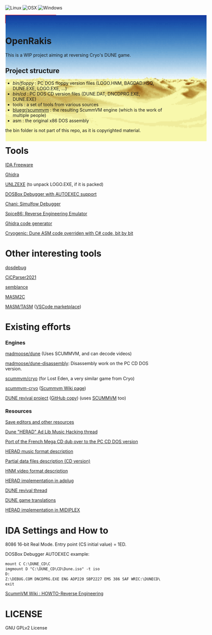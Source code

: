 ![Linux](https://img.shields.io/badge/-Linux-grey?logo=linux)
![OSX](https://img.shields.io/badge/-OSX-black?logo=apple)
![Windows](https://img.shields.io/badge/-Windows-red?logo=windows)

<div style="height: 25px; width: 160px; border: 1px solid red; white-space: nowrap; text-align: center; margin: 1em 0;">
    <span style="display: inline-block; height: 100%; vertical-align: middle;"></span><img src="worm.gif" style="vertical-align: middle; max-height: 400px; max-width: 640px;" height="400" />
</div>

# OpenRakis

This is a WIP project aiming at reversing Cryo's DUNE game.

## Project structure

* *bin/floppy* :  PC DOS floppy version files (LOGO.HNM, BAGDAD.HSQ, DUNE.EXE, LOGO.EXE, ...)
* *bin/cd* : PC DOS CD version files (DUNE.DAT, DNCDPRG.EXE, DUNE.EXE)
* tools : a set of tools from various sources
* [bluegr/scummvm](https://github.com/bluegr/scummvm/tree/dune/engines/dune) : the resulting ScummVM engine (which is the work of multiple people)
* asm : the original x86 DOS assembly

the bin folder is not part of this repo, as it is copyrighted material.

# Tools

[IDA Freeware](https://www.scummvm.org/news/20180331/)

[Ghidra](https://github.com/NationalSecurityAgency/ghidra)

[UNLZEXE](https://keenwiki.shikadi.net/wiki/UNLZEXE) (to unpack LOGO.EXE, if it is packed)

[DOSBox Debugger with AUTOEXEC support](https://www.vogons.org/viewtopic.php?p=860536#p860536)

[Chani: Simulfow Debugger](https://github.com/madmoose/chani)

[Spice86: Reverse Engineering Emulator](https://github.com/OpenRakis/Spice86)

[Ghidra code generator](https://github.com/OpenRakis/Spice86/tree/master/ghidraCodeGenerator)

[Cryogenic: Dune ASM code overriden with C# code, bit by bit](https://github.com/OpenRakis/Cryogenic)

# Other interesting tools

[dosdebug](https://github.com/johndoe31415/dosdebug)

[CiCParser2021](https://github.com/gabonator/Projects/tree/master/XenonResurrection/Parser/CicParser2021)

[semblance](https://github.com/zfigura/semblance)

[MASM2C](https://github.com/xor2003/masm2c)

[MASM/TASM](https://github.com/xsro/masm-tasm) ([VSCode marketplace](https://marketplace.visualstudio.com/items?itemName=xsro.masm-tasm))

# Existing efforts

### Engines

[madmoose/dune](https://github.com/madmoose/dune) (Uses SCUMMVM, and can decode videos)

[madmoose/dune-disassembly](https://github.com/madmoose/dune-disassembly): Disassembly work on the PC CD DOS version.

[scummvm/cryo](https://github.com/scummvm/scummvm/tree/master/engines/cryo) (for Lost Eden, a very similar game from Cryo)

[scummvm-cryo](https://github.com/elyosh/scummvm-cryo) ([Scummvm Wiki page](https://wiki.scummvm.org/index.php?title=Dune))

[DUNE revival project](https://sourceforge.net/p/dunerevival/code/HEAD/tree/) ([GitHub copy](https://github.com/sonicpp/dunerevival-code)) (uses [SCUMMVM](https://www.scummvm.org/) too)

### Resources

[Save editors and other resources](https://sites.google.com/site/duneeditor/home)

[Dune "HERAD" Ad Lib Music Hacking thread](https://www.vogons.org/viewtopic.php?t=49813)

[Port of the French Mega CD dub over to the PC CD DOS version](https://www.abandonware-forums.org/forum/autres/les-aventuriers-de-la-traduction-perdue/764167-dune-cd/page15#post804135)

[HERAD music format description](http://www.vgmpf.com/Wiki/index.php/HERAD)

[Partial data files description (CD version)](https://bigs.fr/dune_old/)

[HNM video format description](https://wiki.multimedia.cx/index.php?title=HNM_%281%29)

[HERAD implementation in adplug](https://github.com/adplug/adplug/blob/master/src/herad.cpp)

[DUNE revival thread](https://forum.dune2k.com/topic/17217-rewriting-cryos-dune-1-it-seems-possible/page/13/)

[DUNE game translations](https://github.com/sonicpp/Dune-game-translations)

[HERAD implementation in MIDIPLEX](https://github.com/stascorp/MIDIPLEX)

# IDA Settings and How to

8086 16-bit Real Mode.
Entry point (CS initial value) = 1ED.

DOSBox Debugger AUTOEXEC example:


```
mount C C:\DUNE_CD\C
imgmount D "C:\DUNE_CD\CD\Dune.iso" -t iso
D:
Z:\DEBUG.COM DNCDPRG.EXE ENG ADP220 SBP2227 EMS 386 SAF WRIC:\DUNECD\
exit
```


[ScummVM Wiki : HOWTO-Reverse Engineering](https://wiki.scummvm.org/index.php?title=HOWTO-Reverse_Engineering)

# LICENSE

GNU GPLv2 License
